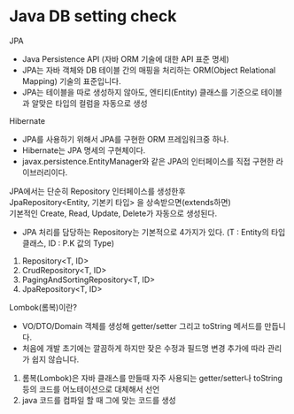 # Java DB setting check
JPA 
- Java Persistence API (자바 ORM 기술에 대한 API 표준 명세)
- JPA는 자바 객체와 DB 테이블 간의 매핑을 처리하는 ORM(Object Relational Mapping) 기술의 표준입니다.
- JPA는 테이블을 따로 생성하지 않아도, 엔티티(Entity) 클래스를 기준으로 테이블과 알맞은 타입의 컬럼을 자동으로 생성

Hibernate
- JPA를 사용하기 위해서 JPA를 구현한 ORM 프레임워크중 하나.
- Hibernate는 JPA 명세의 구현체이다. 
- javax.persistence.EntityManager와 같은 JPA의 인터페이스를 직접 구현한 라이브러리이다.

JPA에서는 단순히 Repository 인터페이스를 생성한후<br>
JpaRepository<Entity, 기본키 타입> 을 상속받으면(extends하면) <br>
기본적인 Create, Read, Update, Delete가 자동으로 생성된다.

- JPA 처리를 담당하는 Repository는 기본적으로 4가지가 있다. (T : Entity의 타입클래스, ID : P.K 값의 Type)
1) Repository<T, ID>
2) CrudRepository<T, ID>
3) PagingAndSortingRepository<T, ID>
4) JpaRepository<T, ID>

Lombok(롬복)이란?
- VO/DTO/Domain 객체를 생성해 getter/setter 그리고 toString 메서드를 만듭니다.
- 처음에 개발 초기에는 깔끔하게 하지만 잦은 수정과 필드명 변경 추가에 따라 관리가 쉽지 않습니다.

1. 롬복(Lombok)은 자바 클래스를 만들때 자주 사용되는 getter/setter나 toString 등의 코드를 어노테이션으로 대체해서 선언 
2. java 코드를 컴파일 할 때 그에 맞는 코드를 생성